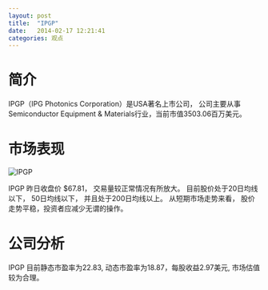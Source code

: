 ```yaml
---
layout: post
title:  "IPGP"
date:   2014-02-17 12:21:41
categories: 观点
---
```


# 简介
IPGP（IPG Photonics Corporation）是USA著名上市公司，
公司主要从事Semiconductor Equipment & Materials行业，当前市值3503.06百万美元。

# 市场表现

![IPGP](http://finviz.com/chart.ashx?t=IPGP&ty=c&ta=1&p=d&s=l)

IPGP 昨日收盘价 $67.81，
交易量较正常情况有所放大。
目前股价处于20日均线以下，
50日均线以下，
并且处于200日均线以上。
从短期市场走势来看，
股价走势平稳，投资者应减少无谓的操作。

# 公司分析
IPGP 目前静态市盈率为22.83, 动态市盈率为18.87，每股收益2.97美元,
市场估值较为合理。
